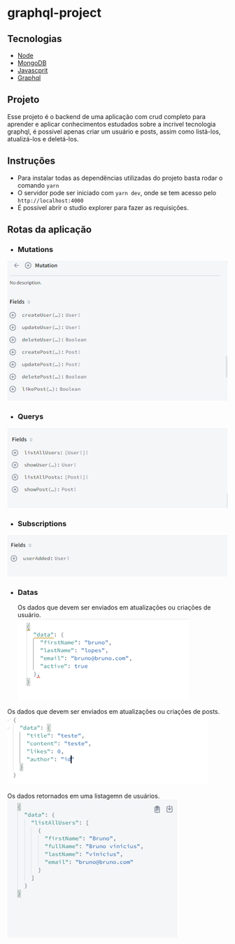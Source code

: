 # graphql-project

## Tecnologias

- [Node](https://nodejs.org/en/)
- [MongoDB](https://www.mongodb.com/pt-br)
- [Javascprit](https://developer.mozilla.org/pt-BR/docs/Web/JavaScript)
- [Graphql](https://graphql.org)

## Projeto

Esse projeto é o backend de uma aplicação com crud completo para aprender e aplicar conhecimentos estudados sobre a incrivel tecnologia graphql, é possivel apenas criar um usuário e posts, assim como listá-los, atualizá-los e deletá-los.

## Instruções

- Para instalar todas as dependências utilizadas do projeto basta rodar o comando `yarn`
- O servidor pode ser iniciado com `yarn dev`, onde se tem acesso pelo `http://localhost:4000`
- É possivel abrir o studio explorer para fazer as requisições.

## Rotas da aplicação

- ### Mutations

<img alt="graphql-project" title="graphql-project" src="git/mutations.png" />

- ### Querys

<img alt="graphql-project" title="graphql-project" src="git/querys.png" />

- ### Subscriptions

<img alt="graphql-project" title="graphql-project" src="git/subscription.png" />

- ### Datas
  Os dados que devem ser enviados em atualizações ou criações de usuário.
  <br>
  <img alt="graphql-project" title="graphql-project" src="git/data-create-user.png" />

Os dados que devem ser enviados em atualizações ou criações de posts.
<br>
<img alt="graphql-project" title="graphql-project" src="git/data-post.png" />

Os dados retornados em uma listagemn de usuários.
<br>
<img alt="graphql-project" title="graphql-project" src="git/listagem-de-usuarios.png" />
